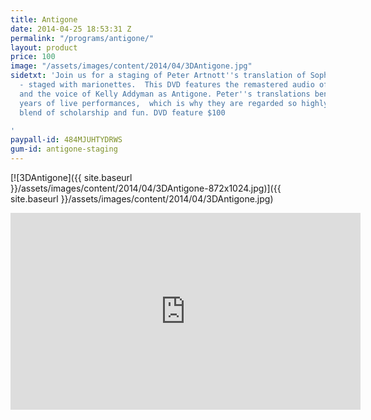 ```yaml
---
title: Antigone
date: 2014-04-25 18:53:31 Z
permalink: "/programs/antigone/"
layout: product
price: 100
image: "/assets/images/content/2014/04/3DAntigone.jpg"
sidetxt: 'Join us for a staging of Peter Artnott''s translation of Sophocles'' Antigone
  - staged with marionettes.  This DVD features the remastered audio of Peter Arnott
  and the voice of Kelly Addyman as Antigone. Peter''s translations benefited from
  years of live performances,  which is why they are regarded so highly as the perfect
  blend of scholarship and fun. DVD feature $100

'
paypall-id: 484MJUHTYDRWS
gum-id: antigone-staging
---
```


[![3DAntigone]({{ site.baseurl }}/assets/images/content/2014/04/3DAntigone-872x1024.jpg)]({{ site.baseurl }}/assets/images/content/2014/04/3DAntigone.jpg)

<p><iframe width="560" height="315" src="https://www.youtube.com/embed/PIjsdS49agI?rel=0&amp;modestbranding=1&amp;autohide=1" class="yt" frameborder="0" allowfullscreen></iframe></p>

